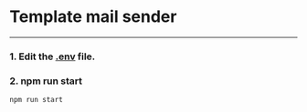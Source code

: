 # Template mail sender

---

### 1. Edit the [.env](.env) file.

### 2. npm run start
```shell
npm run start
```